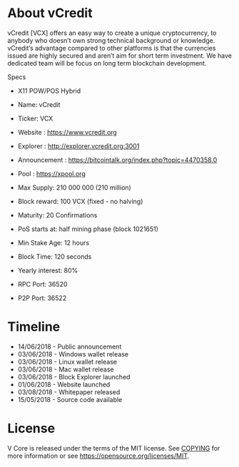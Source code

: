 About vCredit
===========================

vCredit [VCX] offers an easy way to create a unique cryptocurrency, to anybody who doesn’t own strong technical background or knowledge. vCredit’s advantage compared to other platforms is that the currencies issued are highly secured and aren’t aim for short term investment. We have dedicated team will be focus on long term blockchain development.

Specs

* X11 POW/POS Hybrid
* Name: vCredit
* Ticker: VCX
* Website : https://www.vcredit.org
* Explorer : http://explorer.vcredit.org:3001
* Announcement : https://bitcointalk.org/index.php?topic=4470358.0
* Pool : https://xpool.org
* Max Supply: 210 000 000 (210 million)
* Block reward: 100 VCX (fixed - no halving)
* Maturity: 20 Confirmations
* PoS starts at: half mining phase (block 1021651)
* Min Stake Age: 12 hours
* Block Time: 120 seconds
* Yearly interest: 80%


* RPC Port: 36520
* P2P Port: 36522


Timeline
===========================

* 14/06/2018 - Public announcement
* 03/06/2018 - Windows wallet release
* 03/06/2018 - Linux wallet release
* 03/06/2018 - Mac wallet release
* 03/06/2018 - Block Explorer launched
* 01/06/2018 - Website launched
* 03/08/2018 - Whitepaper released
* 15/05/2018 - Source code available


License
===========================

V Core is released under the terms of the MIT license. See [COPYING](COPYING) for more
information or see https://opensource.org/licenses/MIT.

